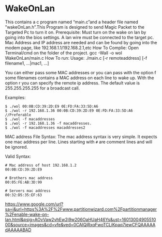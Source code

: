 # WakeOnLan
This contains a c program named “main.c”and a header file named ”wakeOnLan.h”.This Program is designed to send Magic Packet to the Targeted Pc to turn it on.
Prerequisite:
Must turn on the wake on lan by going into the bios settings.
A lan wire must be connected to the target pc.
Mac Address and IP address are needed and can be found by going into the modem page, like 192.168.1.1/192.168.2.1,etc
How To Complie:
Open Terminal/cmd on the folder of the project.
gcc -Wall -o wol WakeOnLan/main.c
How To run:
Usage: ./main.c [-r remoteaddress] [-f filename1, ...|mac1, ...]

You can either pass some MAC addresses or you can pass with the option f some filenames contains a MAC address on each line to wake up.
With the option r you can specify the remote ip address. The default value is 255.255.255.255 for a broadcast call.

Examples:

    $ ./wol 00:0B:CD:39:2D:E9 0E:FD:FA:33:5D:A6
    $ ./wol -r 192.168.1.36 00:0B:CD:39:2D:E9 0E:FD:FA:33:5D:A6 //Preferable
    $ ./wol -f macaddresses
    $ ./wol -r 192.168.1.36 -f macaddresses. 
    $ ./wol -f macaddresses macaddresses2
MAC address File Syntax:
The mac address syntax is very simple. It expects one mac address per line.
Lines starting with `#` are comment lines and will be ignored.

Valid Syntax:

    # Mac address of host 192.168.1.2
    00:0B:CD:39:2D:E9

    # Brothers mac address
    00:05:FE:AB:3D:99

    # Servers mac address
    00:32:D5:35:EF:63
https://www.google.com/url?sa=i&url=https%3A%2F%2Fwww.partitionwizard.com%2Fpartitionmanager%2Fenable-wake-on-lan.html&psig=AOvVaw2vhEw2j9w206OaHUaH46Ys&ust=1601300490551000&source=images&cd=vfe&ved=0CAIQjRxqFwoTCLiKpaq7iewCFQAAAAAdAAAAABAD
